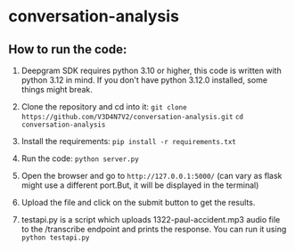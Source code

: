 # conversation-analysis

## How to run the code:
1. Deepgram SDK requires python 3.10 or higher, this code is written with python 3.12 in mind. If you don't have python 3.12.0 installed, some things might break.
2. Clone the repository and cd into it: 
    `git clone https://github.com/V3D4N7V2/conversation-analysis.git`
    `cd conversation-analysis`

3. Install the requirements: `pip install -r requirements.txt`

4. Run the code: `python server.py`
5. Open the browser and go to `http://127.0.0.1:5000/` (can vary as flask might use a different port.But, it will be displayed in the terminal)
6. Upload the file and click on the submit button to get the results.
7. testapi.py is a script which uploads 1322-paul-accident.mp3 audio file to the /transcribe endpoint and prints the response. You can run it using `python testapi.py`


